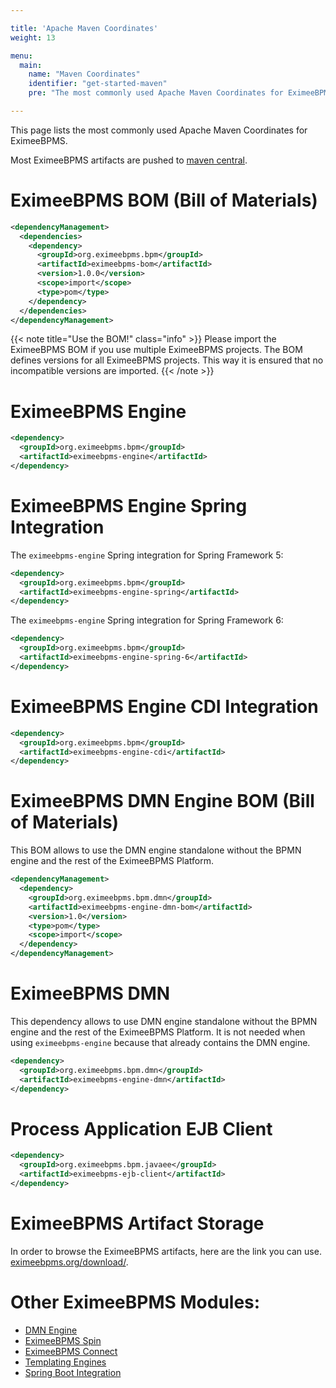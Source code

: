 ```yaml
---

title: 'Apache Maven Coordinates'
weight: 13

menu:
  main:
    name: "Maven Coordinates"
    identifier: "get-started-maven"
    pre: "The most commonly used Apache Maven Coordinates for EximeeBPMS."

---
```


This page lists the most commonly used Apache Maven Coordinates for EximeeBPMS.

Most EximeeBPMS artifacts are pushed to [maven central](https://central.sonatype.com/).


# EximeeBPMS BOM (Bill of Materials)

```xml
<dependencyManagement>
  <dependencies>
    <dependency>
      <groupId>org.eximeebpms.bpm</groupId>
      <artifactId>eximeebpms-bom</artifactId>
      <version>1.0.0</version>
      <scope>import</scope>
      <type>pom</type>
    </dependency>
  </dependencies>
</dependencyManagement>
```

{{< note title="Use the BOM!" class="info" >}}
  Please import the EximeeBPMS BOM if you use multiple EximeeBPMS projects. The BOM defines versions for all EximeeBPMS projects. This way it is ensured that no incompatible versions are imported.
{{< /note >}}


# EximeeBPMS Engine

```xml
<dependency>
  <groupId>org.eximeebpms.bpm</groupId>
  <artifactId>eximeebpms-engine</artifactId>
</dependency>
```


# EximeeBPMS Engine Spring Integration

The `eximeebpms-engine` Spring integration for Spring Framework 5:

```xml
<dependency>
  <groupId>org.eximeebpms.bpm</groupId>
  <artifactId>eximeebpms-engine-spring</artifactId>
</dependency>
```

The `eximeebpms-engine` Spring integration for Spring Framework 6:

```xml
<dependency>
  <groupId>org.eximeebpms.bpm</groupId>
  <artifactId>eximeebpms-engine-spring-6</artifactId>
</dependency>
```

# EximeeBPMS Engine CDI Integration

```xml
<dependency>
  <groupId>org.eximeebpms.bpm</groupId>
  <artifactId>eximeebpms-engine-cdi</artifactId>
</dependency>
```

# EximeeBPMS DMN Engine BOM (Bill of Materials)
This BOM allows to use the DMN engine standalone without the BPMN engine and the rest of the EximeeBPMS Platform.

```xml
<dependencyManagement>
  <dependency>
    <groupId>org.eximeebpms.bpm.dmn</groupId>
    <artifactId>eximeebpms-engine-dmn-bom</artifactId>
    <version>1.0</version>
    <type>pom</type>
    <scope>import</scope>
  </dependency>
</dependencyManagement>
```

# EximeeBPMS DMN
This dependency allows to use DMN engine standalone without the BPMN engine and the rest of the EximeeBPMS Platform.
It is not needed when using `eximeebpms-engine` because that already contains the DMN engine.

```xml
<dependency>
  <groupId>org.eximeebpms.bpm.dmn</groupId>
  <artifactId>eximeebpms-engine-dmn</artifactId>
</dependency>
```

# Process Application EJB Client

```xml
<dependency>
  <groupId>org.eximeebpms.bpm.javaee</groupId>
  <artifactId>eximeebpms-ejb-client</artifactId>
</dependency>
```

# EximeeBPMS Artifact Storage

In order to browse the EximeeBPMS artifacts, here are the link you can use.
[eximeebpms.org/download/](https://repo1.maven.org/maven2/org/eximeebpms/). 


# Other EximeeBPMS Modules:

* [DMN Engine](/manual/latest/user-guide/dmn-engine/embed/#maven-coordinates)
* [EximeeBPMS Spin](/manual/latest/reference/spin)
* [EximeeBPMS Connect](/manual/latest/reference/connect/#maven-coordinates)
* [Templating Engines](/manual/latest/user-guide/process-engine/templating/#install-a-template-engine-for-an-embedded-process-engine)
* [Spring Boot Integration](/manual/latest/user-guide/spring-boot-integration/)
